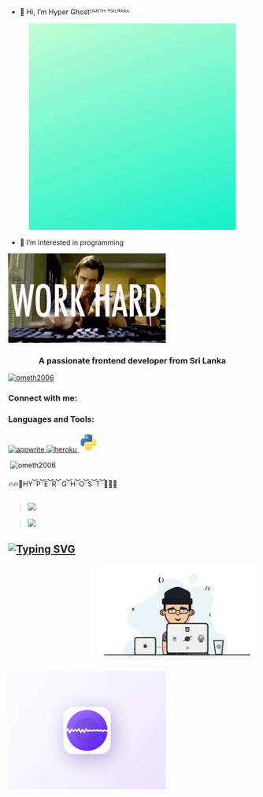 - 👋 Hi, I’m Hyper Ghostᴼᴹᴱᵀᴴ ᵛᴵᴿᵁˢᴬᴿᴬ
 <p align="center">
<img src="HG Data Base/ezgif.com-gif-maker.gif" width="420"/>
<p align="center">

- 👀 I’m interested in programming

<p align="side">
<img src="HG Data Base/ezgif.com-gif-maker (1).gif" width="320"/>
<p align="side">

<h3 align="center">A passionate frontend developer from Sri Lanka</h3>

<p align="left"> <a href="https://github.com/ryo-ma/github-profile-trophy"><img src="https://github-profile-trophy.vercel.app/?username=ometh2006" alt="ometh2006" /></a> </p>

<h3 align="left">Connect with me:</h3>
<p align="left">
</p>

<h3 align="left">Languages and Tools:</h3>
<p align="left"> <a href="https://appwrite.io" target="_blank" rel="noreferrer"> <img src="https://www.vectorlogo.zone/logos/appwriteio/appwriteio-icon.svg" alt="appwrite" width="40" height="40"/> </a> <a href="https://heroku.com" target="_blank" rel="noreferrer"> <img src="https://www.vectorlogo.zone/logos/heroku/heroku-icon.svg" alt="heroku" width="40" height="40"/> </a> <a href="https://www.python.org" target="_blank" rel="noreferrer"> <img src="https://raw.githubusercontent.com/devicons/devicon/master/icons/python/python-original.svg" alt="python" width="40" height="40"/> </a> </p>

<p>&nbsp;<img align="center" src="https://github-readme-stats.vercel.app/api?username=ometh2006&show_icons=true&locale=en" alt="ometh2006" /></p>

🔥🔥👻HYོPོEོRོ GོHོOོSོTོ👻🔥🔥

> <a href="http://t.me/Music_Finder_ghost_bot"><img src="https://img.shields.io/badge/ME ON TELEGRAM-0000ff?style=for-the-badge&logo=TELEGRAM&logoColor=ff000000&link=http://t.me/Music_Finder_ghost_bot" /><br>

</details>

> <a href="https://chat.whatsapp.com/EHmXrTzcRZg4rHa2zdxcps"><img src="https://img.shields.io/badge/ME on WHATSAPP-00FF00?style=for-the-badge&logo=whatsapp&logoColor=ff000000&link=https://chat.whatsapp.com/EHmXrTzcRZg4rHa2zdxcps" /><br>

</details>
  
 ## [![Typing SVG](https://readme-typing-svg.herokuapp.com?font=didot-ExtraBold&color=000ff&lines=HI!!!+I+am+HYPER+GHOST.;𝙿𝙾𝚆𝙴𝚁𝙳+𝙱𝚈:Ⓒ+HYPER+GHOST.;▪️◾⬛⬜⬛🟩⬛⬜◻️◽▫️;Loading......💥;😫😢🤧😑😐😶🙂😚😆🤣)](https://git.io/typing-svg)


<p align=right>
<img src="HG Data Base/ezgif.com-gif-maker (2).gif" width="320"/>
<p align=right>
<p align=left>
<img src="HG Data Base/ezgif.com-gif-maker (3).gif"width320/>
</p align left>
